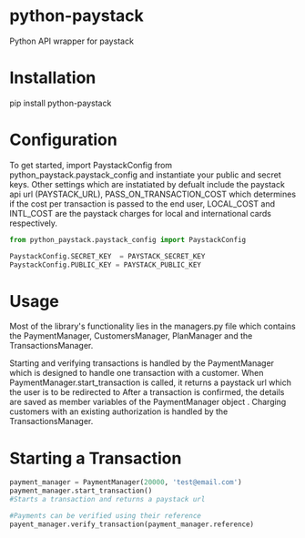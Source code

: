 # python-paystack

Python API wrapper for paystack

# Installation

pip install python-paystack

# Configuration

To get started, import PaystackConfig from python_paystack.paystack_config and instantiate your public and secret keys.
Other settings which are instatiated by defualt include the paystack api url (PAYSTACK_URL), PASS_ON_TRANSACTION_COST which determines if the cost per transaction is passed to the end user, LOCAL_COST and INTL_COST are the paystack charges for local and international cards respectively.

```python
from python_paystack.paystack_config import PaystackConfig

PaystackConfig.SECRET_KEY  = PAYSTACK_SECRET_KEY
PaystackConfig.PUBLIC_KEY = PAYSTACK_PUBLIC_KEY

``` 

# Usage

Most of the library's functionality lies in the managers.py file which contains the PaymentManager, CustomersManager, PlanManager and the TransactionsManager.

Starting and verifying transactions is handled by the PaymentManager which is designed to handle one transaction with a customer.
When PaymentManager.start_transaction is called, it returns a paystack url which the user is to be redirected to 
After a transaction is confirmed, the details are saved as member variables of the PaymentManager object . 
Charging customers with an existing authorization is handled by the TransactionsManager.

# Starting a Transaction
```python
payment_manager = PaymentManager(20000, 'test@email.com')
payment_manager.start_transaction()
#Starts a transaction and returns a paystack url

#Payments can be verified using their reference
payent_manager.verify_transaction(payment_manager.reference)

``` 

